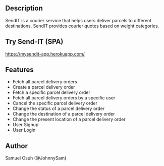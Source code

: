 ## Description
SendIT is a courier service that helps users deliver parcels to different destinations. SendIT provides courier quotes based on weight categories.

## Try Send-IT (SPA)
https://mysendit-app.herokuapp.com/

## Features
- Fetch all parcel delivery orders
- Create a parcel delivery order
- Fetch a specific parcel delivery order
- Fetch all parcel delivery orders by a specific user
- Cancel the specific parcel delivery order
- Change the status of a parcel delivery order
- Change the destination of a parcel delivery order
- Change the present location of a parcel delivery order
- User Signup
- User Login

## Author
Samuel Osuh (@JohnnySam)